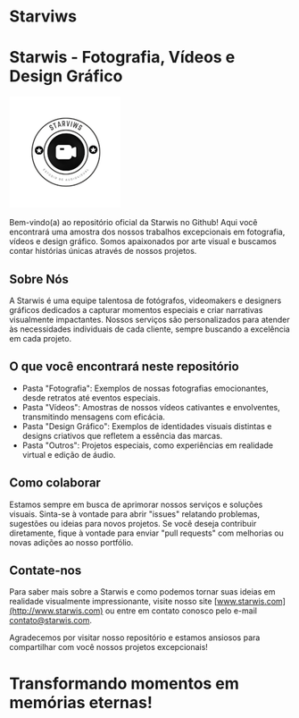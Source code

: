 # Starviws
# Starwis - Fotografia, Vídeos e Design Gráfico

![Starwis Logo](/Img/starv.png.png)

Bem-vindo(a) ao repositório oficial da Starwis no Github! Aqui você encontrará uma amostra dos nossos trabalhos excepcionais em fotografia, vídeos e design gráfico. Somos apaixonados por arte visual e buscamos contar histórias únicas através de nossos projetos.

## Sobre Nós

A Starwis é uma equipe talentosa de fotógrafos, videomakers e designers gráficos dedicados a capturar momentos especiais e criar narrativas visualmente impactantes. Nossos serviços são personalizados para atender às necessidades individuais de cada cliente, sempre buscando a excelência em cada projeto.

## O que você encontrará neste repositório

- Pasta "Fotografia": Exemplos de nossas fotografias emocionantes, desde retratos até eventos especiais.
- Pasta "Vídeos": Amostras de nossos vídeos cativantes e envolventes, transmitindo mensagens com eficácia.
- Pasta "Design Gráfico": Exemplos de identidades visuais distintas e designs criativos que refletem a essência das marcas.
- Pasta "Outros": Projetos especiais, como experiências em realidade virtual e edição de áudio.

## Como colaborar

Estamos sempre em busca de aprimorar nossos serviços e soluções visuais. Sinta-se à vontade para abrir "issues" relatando problemas, sugestões ou ideias para novos projetos. Se você deseja contribuir diretamente, fique à vontade para enviar "pull requests" com melhorias ou novas adições ao nosso portfólio.

## Contate-nos

Para saber mais sobre a Starwis e como podemos tornar suas ideias em realidade visualmente impressionante, visite nosso site [www.starwis.com](http://www.starwis.com) ou entre em contato conosco pelo e-mail contato@starwis.com.

Agradecemos por visitar nosso repositório e estamos ansiosos para compartilhar com você nossos projetos excepcionais!

# Transformando momentos em memórias eternas!
